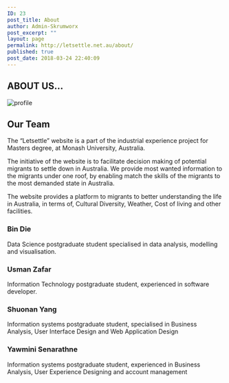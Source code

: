 ```yaml
---
ID: 23
post_title: About
author: Admin-Skrumworx
post_excerpt: ""
layout: page
permalink: http://letsettle.net.au/about/
published: true
post_date: 2018-03-24 22:40:09
---
```

<h2>ABOUT US...</h2>		
										<img src="http://35.184.23.199/wp-content/uploads/elementor/thumbs/profile-nntd013kqtzxhbp30d0e8yxeyjsmbnn11upwnnnci0.png" title="profile" alt="profile" />											
			<h2>Our Team
</h2>		
		<p style="text-align: left;">The “Letsettle” website is a part of the industrial experience project for Masters degree, at Monash University, Australia.</p><p style="text-align: left;">The initiative of the website is to facilitate decision making of potential migrants to settle down in Australia. We provide most wanted information to the migrants under one roof, by enabling match the skills of the migrants to the most demanded state in Australia.</p><p style="text-align: left;">The website provides a platform to migrants to better understanding the life in Australia, in terms of, Cultural Diversity, Weather, Cost of living and other facilities.</p>		
			<h3>Bin Die</h3><p>Data Science postgraduate student specialised in data analysis, modelling and visualisation.</p>		
			<h3>Usman Zafar</h3><p>Information Technology postgraduate student, experienced in software developer. </p>		
			<h3>Shuonan Yang</h3><p>Information systems postgraduate student, specialised in Business Analysis, User Interface Design and Web Application Design </p>		
			<h3>Yawmini Senarathne</h3><p>Information systems postgraduate student, experienced in Business Analysis, User Experience Designing and account management </p>